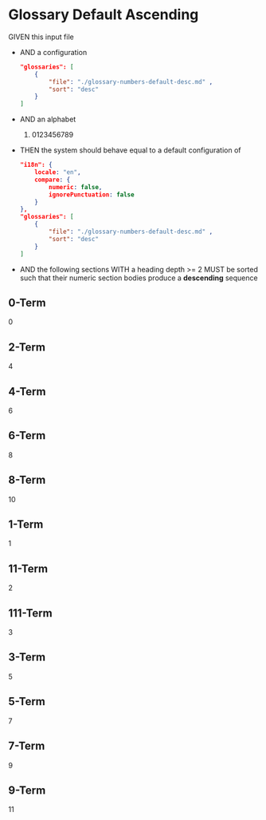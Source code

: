# Glossary Default Ascending

GIVEN this input file

- AND a configuration

    ```json
    "glossaries": [
        {
            "file": "./glossary-numbers-default-desc.md" ,
            "sort": "desc"
        }
    ]
    ```

- AND an alphabet
  1. 0123456789

- THEN the system should behave equal to a default configuration of

    ```json
    "i18n": {
        locale: "en",
        compare: {
            numeric: false,
            ignorePunctuation: false
        }
    },
    "glossaries": [
        {
            "file": "./glossary-numbers-default-desc.md" ,
            "sort": "desc"
        }
    ]
    ```

- AND the following sections WITH a heading depth >= 2 MUST be sorted such that their numeric section bodies produce a **descending** sequence


## 0-Term

0

## 2-Term

4

## 4-Term

6

## 6-Term

8

## 8-Term

10

## 1-Term

1

## 11-Term

2

## 111-Term

3

## 3-Term

5

## 5-Term

7

## 7-Term

9

## 9-Term

11
